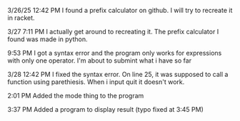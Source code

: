 3/26/25 12:42 PM
  I found a prefix calculator on github. I will try to recreate it in racket.

3/27 7:11 PM
  I actually get around to recreating it. The prefix calculator I found was made in python. 

9:53 PM
  I got a syntax error and the program only works for expressions with only one operator. I'm about to submint what i have so far

3/28 12:42 PM
  I fixed the syntax error. On line 25, it was supposed to call a function using parethiesis. When i input quit it doesn't work.

2:01 PM 
  Added the mode thing to the program

3:37 PM
  Added a program to display result
  (typo fixed at 3:45 PM)
